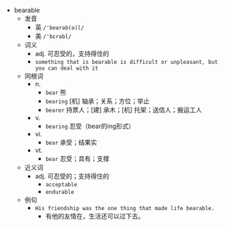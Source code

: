 - bearable
  - 发音
    - 英 `/'beərəb(ə)l/`
    - 美 `/'bɛrəbl/`
  - 词义
    - adj. 可忍受的，支持得住的
    - `something that is bearable is difficult or unpleasant, but you can deal with it`
  - 同根词
    - n.
      - `bear` 熊
      - `bearing` [机] 轴承；关系；方位；举止
      - `bearer` 持票人；[建] 承木；[机] 托架；送信人；搬运工人
    - v.
      - `bearing` 忍受（bear的ing形式）
    - vi.
      - `bear` 承受；结果实
    - vt.
      - `bear` 忍受；具有；支撑
  - 近义词
    - adj. 可忍受的；支持得住的
      - `acceptable`
      - `endurable`
  - 例句
    - `His friendship was the one thing that made life bearable.`
      - 有他的友情在，生活还可以过下去。

